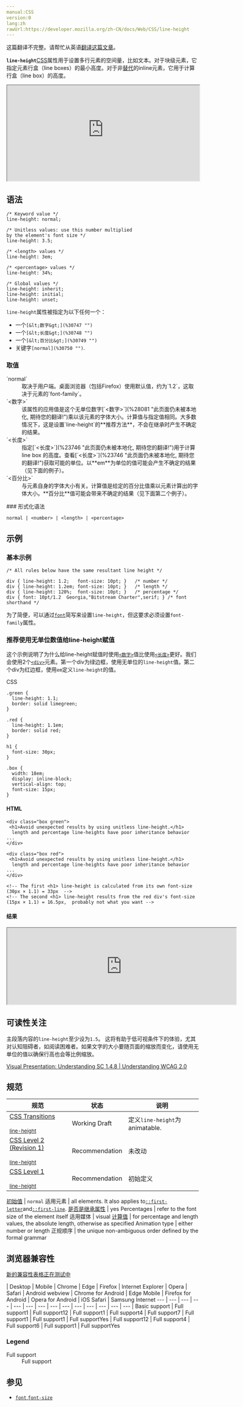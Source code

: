 ```yaml
---
manual:CSS
version:0
lang:zh
rawUrl:https://developer.mozilla.org/zh-CN/docs/Web/CSS/line-height
---
```




这篇翻译不完整。请帮忙从英语[翻译这篇文章](%30746 "")。






**`line-height`**[CSS](%427 "")属性用于设置多行元素的空间量，比如文本。对于块级元素，它指定元素行盒（line boxes）的最小高度。对于非[替代](%28752 "")的inline元素，它用于计算行盒（line box）的高度。



<iframe src='https://interactive-examples.mdn.mozilla.net/pages/css/line-height.html' width='100%' height='250'></iframe>



## 语法<a name="语法"></a>

```
/* Keyword value */
line-height: normal;

/* Unitless values: use this number multiplied
by the element's font size */
line-height: 3.5;

/* <length> values */
line-height: 3em;

/* <percentage> values */
line-height: 34%;

/* Global values */
line-height: inherit;
line-height: initial;
line-height: unset;
```


`line-height`属性被指定为以下任何一个：


* 一个`[&lt;数字&gt;](%30747 "")`
* 一个`[&lt;长度&gt;](%30748 "")`
* 一个`[&lt;百分比&gt;](%30749 "")`
* 关键字`[normal](%30750 "")`.

### 取值<a name="取值"></a>
<dl><dt id=''></dt><dt id=''>`normal`</dt><dd>取决于用户端。桌面浏览器（包括Firefox）使用默认值，约为`1.2`，这取决于元素的`font-family`。</dd><dt id=''>`<数字>`</dt><dd>该属性的应用值是这个无单位数字[`<数字>`](%28081 "此页面仍未被本地化, 期待您的翻译!")乘以该元素的字体大小。计算值与指定值相同。大多数情况下，这是设置`line-height`的**推荐方法**，不会在继承时产生不确定的结果。</dd><dt id=''>`<长度>`</dt><dd>指定[`<长度>`](%23746 "此页面仍未被本地化, 期待您的翻译!")用于计算 line box 的高度。查看[`<长度>`](%23746 "此页面仍未被本地化, 期待您的翻译!")获取可能的单位。以**em**为单位的值可能会产生不确定的结果（见下面的例子）。</dd><dt id=''>`<百分比>`</dt><dd>与元素自身的字体大小有关。计算值是给定的百分比值乘以元素计算出的字体大小。**百分比**值可能会带来不确定的结果（见下面第二个例子）。</dd></dl>
### 形式化语法<a name="形式化语法"></a>

```
normal | <number> | <length> | <percentage>
```

## 示例<a name="示例"></a>

### 基本示例<a name="基本示例"></a>

```
/* All rules below have the same resultant line height */

div { line-height: 1.2;   font-size: 10pt; }   /* number */ 
div { line-height: 1.2em; font-size: 10pt; }   /* length */ 
div { line-height: 120%;  font-size: 10pt; }   /* percentage */
div { font: 10pt/1.2  Georgia,"Bitstream Charter",serif; } /* font shorthand */
```


为了简便，可以通过[`font`](%428 "font 属性是设置 font-style, font-variant, font-weight, font-size, line-height 和 font-family属性的简写，或使用特定的关键字设置元素的字体为某个系统字体。")简写来设置`line-height`，但这要求必须设置`font-family`属性。


### 推荐使用无单位数值给line-height赋值<a name="推荐使用无单位数值给line-height赋值"></a>


这个示例说明了为什么给line-height赋值时使用[`<数字>`](%28081 "此页面仍未被本地化, 期待您的翻译!")值比使用[`<长度>`](%23746 "此页面仍未被本地化, 期待您的翻译!")更好。我们会使用2个[`<div>`](%408 "HTML <div> 元素 (或 HTML 文档分区元素) 是一个通用型的流内容容器，它在语义上不代表任何特定类型的内容，它可以被用来对其它元素进行分组，一般用于样式化相关的需求（使用 class 或 id 特性) 或者对具有相同特性的一组元素进行分组 (比如 lang)，它应该在没有任何其它语义元素可用时才使用 (比如 <article> 或 <nav>) 。")元素。第一个div为绿边框，使用无单位的`line-height`值。第二个div为红边框，使用`em`定义`line-height`的值。



CSS


```
.green {
  line-height: 1.1;
  border: solid limegreen;
}

.red {
  line-height: 1.1em;
  border: solid red;
}

h1 {
  font-size: 30px;
}

.box {
  width: 18em;
  display: inline-block;
  vertical-align: top;
  font-size: 15px;
}
```

#### HTML<a name="HTML"></a>

```
<div class="box green">
 <h1>Avoid unexpected results by using unitless line-height.</h1>
  length and percentage line-heights have poor inheritance behavior ...
</div>

<div class="box red">
 <h1>Avoid unexpected results by using unitless line-height.</h1>
  length and percentage line-heights have poor inheritance behavior ...
</div>

<!-- The first <h1> line-height is calculated from its own font-size   (30px × 1.1) = 33px  --> 
<!-- The second <h1> line-height results from the red div's font-size  (15px × 1.1) = 16.5px,  probably not what you want -->
```

#### 结果<a name="结果"></a>


<iframe src='https://mdn.mozillademos.org/zh-CN/docs/Web/CSS/line-height$samples/Prefer_unitless_numbers_for_line-height_values?revision=1378790' width='600' height='200'></iframe>


## 可读性关注<a name="可读性关注"></a>


主段落内容的`line-height`至少设为`1.5`。 这将有助于低可视条件下的体验，尤其对认知阻碍者，如阅读困难者。如果文字的大小要随页面的缩放而变化，请使用无单位的值以确保行高也会等比例缩放。



[Visual Presentation: Understanding SC 1.4.8 | Understanding WCAG 2.0](%30214 "")


## 规范<a name="规范"></a>

规范 | 状态 | 说明 
 ---  |  ---  |  ---  | 
[CSS Transitions<br></br><small>line-height</small>](%29205 "") | Working Draft | 定义`line-height`为 animatable. 
[CSS Level 2 (Revision 1)<br></br><small>line-height</small>](%30751 "") | Recommendation | 未改动 
[CSS Level 1<br></br><small>line-height</small>](%30752 "") | Recommendation | 初始定义 


[初始值](%28302 "") | `normal` 
适用元素 | all elements. It also applies to[`::first-letter`](%27929 "CSS 伪元素 ::first-letter会选中某 block-level element（块级元素）第一行的第一个字母，并且文字所处的行之前没有其他内容（如图片和内联的表格） 。")and[`::first-line`](%27930 "::first-line CSS pseudo-element （CSS伪元素）在某 block-level element （块级元素）的第一行应用样式。第一行的长度取决于很多因素，包括元素宽度，文档宽度和文本的文字大小。"). 
[是否是继承属性](%28299 "") | yes 
Percentages | refer to the font size of the element itself 
适用媒体 | visual 
[计算值](%28304 "") | for percentage and length values, the absolute length, otherwise as specified 
Animation type | either number or length 
正规顺序 | the unique non-ambiguous order defined by the formal grammar 


## 浏览器兼容性<a name="浏览器兼容性"></a>
[新的兼容性表格正在测试中<i></i>](%3360 "")

 | <abbr>Desktop<i></i></abbr> | <abbr>Mobile<i></i></abbr> 
 | <abbr>Chrome<i></i></abbr> | <abbr>Edge<i></i></abbr> | <abbr>Firefox<i></i></abbr> | <abbr>Internet Explorer<i></i></abbr> | <abbr>Opera<i></i></abbr> | <abbr>Safari<i></i></abbr> | <abbr>Android webview<i></i></abbr> | <abbr>Chrome for Android<i></i></abbr> | <abbr>Edge Mobile<i></i></abbr> | <abbr>Firefox for Android<i></i></abbr> | <abbr>Opera for Android<i></i></abbr> | <abbr>iOS Safari<i></i></abbr> | <abbr>Samsung Internet<i></i></abbr> 
 ---  |  ---  |  ---  |  ---  |  ---  |  ---  |  ---  |  ---  |  ---  |  ---  |  ---  |  ---  |  ---  |  ---  | 
Basic support | <abbr>Full support</abbr>1 | <abbr>Full support</abbr>12 | <abbr>Full support</abbr>1 | <abbr>Full support</abbr>4 | <abbr>Full support</abbr>7 | <abbr>Full support</abbr>1 | <abbr>Full support</abbr>1 | <abbr>Full support</abbr>Yes | <abbr>Full support</abbr>12 | <abbr>Full support</abbr>4 | <abbr>Full support</abbr>6 | <abbr>Full support</abbr>1 | <abbr>Full support</abbr>Yes 


### Legend<a name="Legend"></a>
<dl><dt id=''><abbr>Full support</abbr></dt><dd>Full support</dd></dl>


## 参见<a name="参见"></a>

* [`font`](%428 "font 属性是设置 font-style, font-variant, font-weight, font-size, line-height 和 font-family属性的简写，或使用特定的关键字设置元素的字体为某个系统字体。"),[`font-size`](%27951 "font-size CSS 属性指定字体的大小。因为该属性的值会被用于计算em和ex长度单位，定义该值可能改变其他元素的大小。")



